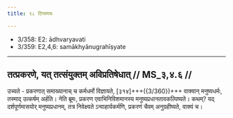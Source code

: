 ```yaml
---
title: ९८ टिप्पणयः

---
```

- 3/358: E2: ādhvaryavati
- 3/359: E2,4,6: samākhyānugrahīṣyate

____________________________________________


## तत्प्रकरणे, यत् तत्संयुक्तम् अविप्रतिषेधात् // MS_३,४.६ //

उच्यते - प्रकरणात् समाख्यानाच् च कर्मधर्मो विज्ञायते, [३१४]+++({3/360})+++ वाक्यान् मनुष्यधर्मः, तस्माद् उत्कर्षम् अर्हति। नेति ब्रूमः, प्रकरण एवाभिनिविशमानस्य मनुष्यप्रधानतावकल्पिष्यते। कथम्? यद् दर्शपूर्णमासयोर् मनुष्यप्रधानम्, तत्र निवेक्ष्यते ऽन्वाहार्यकर्मणि, प्रकरणं चैवम् अनुग्रहीष्यते, वाक्यं च।
